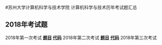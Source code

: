 #苏州大学计算机科学与技术学院 计算机科学与技术历年考试题汇总
## 2018年考试题
2018年第一次考试 **[题目](2018-1/Python2018-1.pdf) [代码](2018-1/2018-1.py)**
2018年第二次考试 **[题目](2018-2/Python2018-2.pdf) [代码](2018-2/2018/2.py)**
2018年第三次考试 